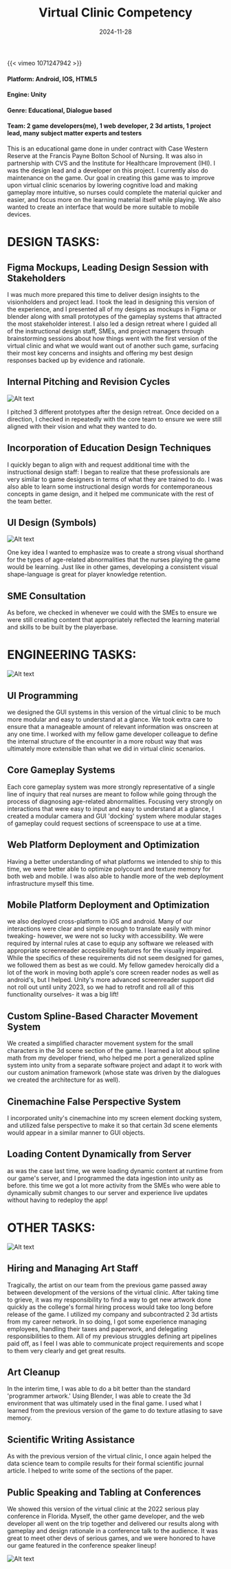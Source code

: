 ﻿---
title: "Virtual Clinic Competency"
date: 2024-11-28
draft: false
description: "a description"
tags: ["Web", "Mobile"]
---

{{< vimeo 1071247942 >}}

#### Platform: Android, IOS, HTML5
#### Engine: Unity
#### Genre: Educational, Dialogue based
#### Team: 2 game developers(me), 1 web developer, 2 3d artists, 1 project lead, many subject matter experts and testers

This is an educational game done in under contract with Case Western Reserve at the Francis Payne Bolton School of Nursing. It was also in partnership with CVS and the Institute for Healthcare Improvement (IHI). I was the design lead and a developer on this project. I currently also do maintenance on the game. Our goal in creating this game was to improve upon virtual clinic scenarios by lowering cognitive load and making gameplay more intuitive, so nurses could complete the material quicker and easier, and focus more on the learning material itself while playing. We also wanted to create an interface that would be more suitable to mobile devices.


# DESIGN TASKS:


## Figma Mockups, Leading Design Session with Stakeholders

I was much more prepared this time to deliver design insights to the visionholders and project lead. I took the lead in designing this version of the experience, and I presented all of my designs as mockups in Figma or blender along with small prototypes of the gameplay systems that attracted the most stakeholder interest. I also led a design retreat where I guided all of the instructional design staff, SMEs, and project managers through brainstorming sessions about how things went with the first version of the virtual clinic and what we would want out of another such game, surfacing their most key concerns and insights and offering my best design responses backed up by evidence and rationale. 

## Internal Pitching and Revision Cycles

![Alt text](/wire1-3.png)

I pitched 3 different prototypes after the design retreat. Once decided on a direction, I checked in repeatedly with the core team to ensure we were still aligned with their vision and what they wanted to do. 

## Incorporation of Education Design Techniques

I quickly began to align with and request additional time with the instructional design staff: I began to realize that these professionals are very similar to game designers in terms of what they are trained to do. I was also able to learn some instructional design words for contemporaneous concepts in game design, and it helped me communicate with the rest of the team better.

## UI Design (Symbols)
![Alt text](/Icons.png)

One key idea I wanted to emphasize was to create a strong visual shorthand for the types of age-related abnormalities that the nurses playing the game would be learning. Just like in other games, developing a consistent visual shape-language is great for player knowledge retention.

## SME Consultation

As before, we checked in whenever we could with the SMEs to ensure we were still creating content that appropriately reflected the learning material and skills to be built by the playerbase. 


# ENGINEERING TASKS:

![Alt text](/connections.png)

## UI Programming

we designed the GUI systems in this version of the virtual clinic to be much more modular and easy to understand at a glance. We took extra care to ensure that a manageable amount of relevant information was onscreen at any one time. I worked with my fellow game developer colleague to define the internal structure of the encounter in a more robust way that was ultimately more extensible than what we did in virtual clinic scenarios. 

## Core Gameplay Systems

Each core gameplay system was more strongly representative of a single line of inquiry that real nurses are meant to follow while going through the process of diagnosing age-related abnormalities. Focusing very strongly on interactions that were easy to input and easy to understand at a glance, I created a modular camera and GUI 'docking' system where modular stages of gameplay could request sections of screenspace to use at a time. 

## Web Platform Deployment and Optimization

Having a better understanding of what platforms we intended to ship to this time, we were better able to optimize polycount and texture memory for both web and mobile. I was also able to handle more of the web deployment infrastructure myself this time. 

## Mobile Platform Deployment and Optimization

we also deployed cross-platform to iOS and android. Many of our interactions were clear and simple enough to translate easily with minor tweaking- however, we were not so lucky with accessibility. We were required by internal rules at case to equip any software we released with appropriate screenreader accessibility features for the visually impaired. While the specifics of these requirements did not seem designed for games, we followed them as best as we could. My fellow gamedev heroically did a lot of the work in moving both apple's core screen reader nodes as well as android's, but I helped. Unity's more advanced screenreader support did not roll out until unity 2023, so we had to retrofit and roll all of this functionality ourselves- it was a big lift!

## Custom Spline-Based Character Movement System

We created a simplified character movement system for the small characters in the 3d scene section of the game. I learned a lot about spline math from my developer friend, who helped me port a generalized spline system into unity from a separate software project and adapt it to work with our custom animation framework (whose state was driven by the dialogues we created the architecture for as well).

## Cinemachine False Perspective System

I incorporated unity's cinemachine into my screen element docking system, and utilized false perspective to make it so that certain 3d scene elements would appear in a similar manner to GUI objects.

## Loading Content Dynamically from Server

as was the case last time, we were loading dynamic content at runtime from our game's server, and I programmed the data ingestion into unity as before. this time we got a lot more activity from the SMEs who were able to dynamically submit changes to our server and experience live updates without having to redeploy the app!


# OTHER TASKS:

![Alt text](/assessmentsv4.png)


## Hiring and Managing Art Staff

Tragically, the artist on our team from the previous game passed away between development of the versions of the virtual clinic. After taking time to grieve, it was my responsibility to find a way to get new artwork done quickly as the college's formal hiring process would take too long before release of the game. I utilized my company and subcontracted 2 3d artists from my career network. In so doing, I got some experience managing employees, handling their taxes and paperwork, and delegating responsibilities to them. All of my previous struggles defining art pipelines paid off, as I feel I was able to communicate project requirements and scope to them very clearly and get great results.

## Art Cleanup

In the interim time, I was able to do a bit better than the standard 'programmer artwork.' Using Blender, I was able to create the 3d environment that was ultimately used in the final game. I used what I learned from the previous version of the game to do texture atlasing to save memory.

## Scientific Writing Assistance

As with the previous version of the virtual clinic, I once again helped the data science team to compile results for their formal scientific journal article. I helped to write some of the sections of the paper.

## Public Speaking and Tabling at Conferences

We showed this version of the virtual clinic at the 2022 serious play conference in Florida. Myself, the other game developer, and the web developer all went on the trip together and delivered our results along with gameplay and design rationale in a conference talk to the audience. It was great to meet other devs of serious games, and we were honored to have our game featured in the conference speaker lineup!


![Alt text](/gaits.gif)
